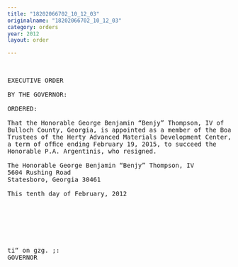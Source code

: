 ```yaml
---
title: "18202066702_10_12_03"
originalname: "18202066702_10_12_03"
category: orders
year: 2012
layout: order

---
```

<pre>
 

EXECUTIVE ORDER

BY THE GOVERNOR:

ORDERED:

That the Honorable George Benjamin “Benjy” Thompson, IV of
Bulloch County, Georgia, is appointed as a member of the Board of
Trustees of the Herty Advanced Materials Development Center, for
a term of ofﬁce ending February 19, 2015, to succeed the
Honorable P.A. Argentinis, who resigned.

The Honorable George Benjamin “Benjy” Thompson, IV
5604 Rushing Road
Statesboro, Georgia 30461

This tenth day of February, 2012

 
 

  
  

ti“ on gzg. ;:  
GOVERNOR

</pre>
